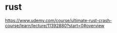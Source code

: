 # rust



https://www.udemy.com/course/ultimate-rust-crash-course/learn/lecture/11392880?start=0#overview
